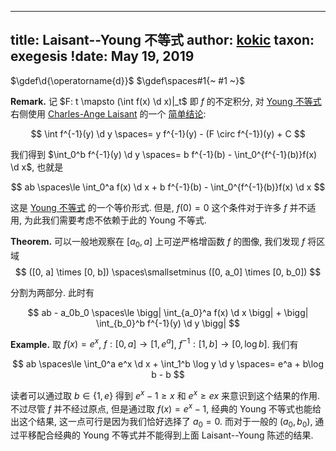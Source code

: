 
---
title: Laisant--Young 不等式
author: [kokic](/kokic.md)
taxon: exegesis
!date: May 19, 2019
---

$\gdef\d{\operatorname{d}}$
$\gdef\spaces#1{~ #1 ~}$

$\textbf{Remark.}$ 记 $F: t \mapsto (\int f(x) \d x)|_t$ 即 $f$ 的不定积分, 对 [Young 不等式](/mille-plateaux/young-inequality.md) 右侧使用 [Charles-Ange Laisant](https://en.wikipedia.org/wiki/Charles-Ange_Laisant) 的一个 [简单结论](https://en.wikipedia.org/wiki/Integral_of_inverse_functions): 

$$
\int f^{-1}(y) \d y \spaces= y f^{-1}(y) - (F \circ f^{-1})(y) + C
$$

我们得到 $\int_0^b f^{-1}(y) \d y \spaces= b f^{-1}(b) - \int_0^{f^{-1}(b)}f(x) \d x$, 也就是

$$
ab \spaces\le \int_0^a f(x) \d x + b f^{-1}(b) - \int_0^{f^{-1}(b)}f(x) \d x
$$

这是 [Young 不等式](/mille-plateaux/young-inequality.md) 的一个等价形式. 但是, $f(0) = 0$ 这个条件对于许多 $f$ 并不适用, 为此我们需要考虑不依赖于此的 Young 不等式.

$\textbf{Theorem.}$ 可以一般地观察在 $[a_0, a]$ 上可逆严格增函数 $f$ 的图像, 我们发现 $f$ 将区域 
$$ ([0, a] \times [0, b])  \spaces\smallsetminus ([0, a_0] \times [0, b_0]) $$ 

分割为两部分. 此时有

$$
ab - a_0b_0 \spaces\le 
\bigg| \int_{a_0}^a f(x) \d x \bigg| + \bigg| \int_{b_0}^b f^{-1}(y) \d y \bigg|
$$

$\textbf{Example.}$ 取 $f(x) = e^x$, $f: [0, a] \to [1, e^a]$, $f^{-1}: [1, b] \to [0, \log b]$. 我们有

$$
ab \spaces\le \int_0^a e^x \d x + \int_1^b \log y \d y \spaces= e^a + b\log b - b
$$

读者可以通过取 $b \in \{1, e\}$ 得到 $e^x - 1 \ge x$ 和 $e^x \ge ex$ 来意识到这个结果的作用. 不过尽管 $f$ 并不经过原点, 但是通过取 $f(x) = e^x-1$, 经典的 Young 不等式也能给出这个结果, 这一点可行是因为我们恰好选择了 $a_0 = 0$. 而对于一般的 $(a_0,b_0)$, 通过平移配合经典的 Young 不等式并不能得到上面 Laisant--Young 陈述的结果. 
